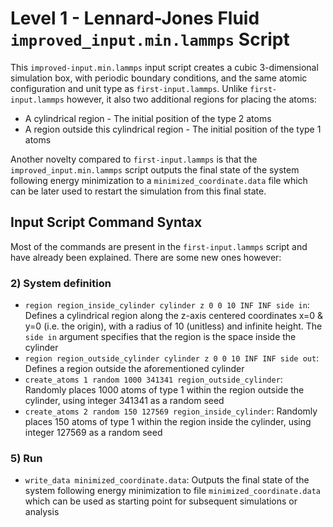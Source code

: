 # Level 1 - Lennard-Jones Fluid `improved_input.min.lammps` Script

This `improved-input.min.lammps` input script creates a cubic 3-dimensional simulation box, with periodic boundary conditions, and the same atomic configuration and unit type as `first-input.lammps`. Unlike `first-input.lammps` however, it also two additional regions for placing the atoms:
* A cylindrical region - The initial position of the type 2 atoms
* A region outside this cylindrical region - The initial position of the type 1 atoms

Another novelty compared to `first-input.lammps` is that the `improved_input.min.lammps` script outputs the final state of the system following energy minimization to a `minimized_coordinate.data` file which can be later used to restart the simulation from this final state.

## Input Script Command Syntax

Most of the commands are present in the `first-input.lammps` script and have already been explained. There are some new ones however:

### 2) System definition
* `region region_inside_cylinder cylinder z 0 0 10 INF INF side in`: Defines a cylindrical region along the z-axis centered coordinates x=0 & y=0 (i.e. the origin), with a radius of 10 (unitless) and infinite height. The `side in` argument specifies that the region is the space inside the cylinder
* `region region_outside_cylinder cylinder z 0 0 10 INF INF side out`: Defines a region outside the aforementioned cylinder
* `create_atoms 1 random 1000 341341 region_outside_cylinder`: Randomly places 1000 atoms of type 1 within the region outside the cylinder, using integer 341341 as a random seed
* `create_atoms 2 random 150 127569 region_inside_cylinder`: Randomly places 150 atoms of type 1 within the region inside the cylinder, using integer 127569 as a random seed

### 5) Run
* `write_data minimized_coordinate.data`: Outputs the final state of the system following energy minimization to file `minimized_coordinate.data` which can be used as starting point for subsequent simulations or analysis